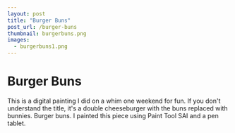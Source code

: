 ```yaml
---
layout: post
title: "Burger Buns"
post_url: /burger-buns
thumbnail: burgerbuns.png
images:
  - burgerbuns1.png
---
```


# Burger Buns

This is a digital painting I did on a whim one weekend for fun. If you don't understand the title,
it's a double cheeseburger with the buns replaced with bunnies. Burger buns. I painted this piece
using Paint Tool SAI and a pen tablet.
